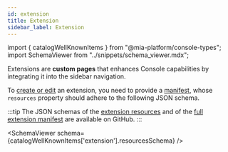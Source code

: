 ```yaml
---
id: extension
title: Extension
sidebar_label: Extension
---
```


import { catalogWellKnownItems } from "@mia-platform/console-types";
import SchemaViewer from "../snippets/schema_viewer.mdx";

Extensions are **custom pages** that enhances Console capabilities by integrating it into the sidebar navigation.

To [create or edit](/software-catalog/management/overview.md) an extension, you need to provide a [manifest](./overview.md), whose `resources` property should adhere to the following JSON schema.

:::tip
The JSON schemas of the [extension resources](https://raw.githubusercontent.com/mia-platform/console-sdk/refs/tags/%40mia-platform/console-types%400.38.11/packages/console-types/schemas/catalog/extension.resources.schema.json) and of the [full extension manifest](https://raw.githubusercontent.com/mia-platform/console-sdk/refs/tags/%40mia-platform/console-types%400.38.11/packages/console-types/schemas/catalog/extension.manifest.schema.json) are available on GitHub.
:::

<SchemaViewer schema={catalogWellKnownItems['extension'].resourcesSchema} />
